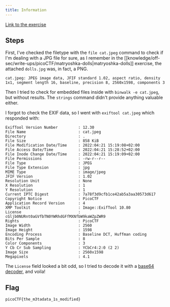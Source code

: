 ```yaml
---
title: Information
---
```


[Link to the exercise](https://play.picoctf.org/practice/challenge/186)

## Steps

First, I've checked the filetype with the `file cat.jpeg` command to check if I'm dealing with a JPG file for sure, as I remember in the [[knowledge/off-sec/write-ups/picoCTF/matryoshka-dolls|matryoshka-dolls]] exercise, the attached `dolls.jpg` was, in fact, a PNG.

```
cat.jpeg: JPEG image data, JFIF standard 1.02, aspect ratio, density 1x1, segment length 16, baseline, precision 8, 2560x1598, components 3
```

Then I tried to check for embedded files inside with `binwalk -e cat.jpeg`, but without results. The `strings` command didn't provide anything valuable either.

I forgot to check the EXIF data, so I went with `exiftool cat.jpeg` which responded with:

```
ExifTool Version Number         : 12.30
File Name                       : cat.jpeg
Directory                       : .
File Size                       : 858 KiB
File Modification Date/Time     : 2022:04:21 15:19:08+02:00
File Access Date/Time           : 2022:04:21 15:28:52+02:00
File Inode Change Date/Time     : 2022:04:21 15:19:09+02:00
File Permissions                : -rw-r--r--
File Type                       : JPEG
File Type Extension             : jpg
MIME Type                       : image/jpeg
JFIF Version                    : 1.02
Resolution Unit                 : None
X Resolution                    : 1
Y Resolution                    : 1
Current IPTC Digest             : 7a78f3d9cfb1ce42ab5a3aa30573d617
Copyright Notice                : PicoCTF
Application Record Version      : 4
XMP Toolkit                     : Image::ExifTool 10.80
License                         : cGljb0NURnt0aGVfbTN0YWRhdGFfMXNfbW9kaWZpZWR9
Rights                          : PicoCTF
Image Width                     : 2560
Image Height                    : 1598
Encoding Process                : Baseline DCT, Huffman coding
Bits Per Sample                 : 8
Color Components                : 3
Y Cb Cr Sub Sampling            : YCbCr4:2:0 (2 2)
Image Size                      : 2560x1598
Megapixels                      : 4.1
```

The `License` field looked a bit odd, so I tried to decode it with a [base64 decoder](https://www.base64decode.org), and voila!

## Flag

`picoCTF{the_m3tadata_1s_modified}`
